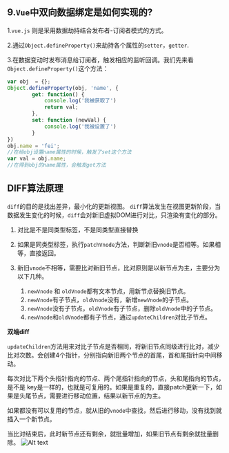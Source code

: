 ## 9.`Vue`中双向数据绑定是如何实现的?

1.`vue.js` 则是采用数据劫持结合发布者-订阅者模式的方式。

2.通过`Object.defineProperty()`来劫持各个属性的`setter`，`getter`.

3.在数据变动时发布消息给订阅者，触发相应的监听回调。我们先来看`Object.defineProperty()`这个方法：

```javascript
var obj  = {};
Object.defineProperty(obj, 'name', {
        get: function() {
            console.log('我被获取了')
            return val;
        },
        set: function (newVal) {
            console.log('我被设置了')
        }
})
obj.name = 'fei';
//在给obj设置name属性的时候，触发了set这个方法
var val = obj.name;
//在得到obj的name属性，会触发get方法
```


## DIFF算法原理

`diff`的目的是找出差异，最小化的更新视图。 `diff`算法发生在视图更新阶段，当数据发生变化的时候，`diff`会对新旧虚拟DOM进行对比，只渲染有变化的部分。

1.  对比是不是同类型标签，不是同类型直接替换

1.  如果是同类型标签，执行`patchVnode`方法，判断新旧`vnode`是否相等。如果相等，直接返回。

1.  新旧`vnode`不相等，需要比对新旧节点，比对原则是以新节点为主，主要分为以下几种。

    1.  `newVnode` 和 `oldVnode`都有文本节点，用新节点替换旧节点。
    1.  `newVnode`有子节点，`oldVnode`没有，新增`newVnode`的子节点。
    1.  `newVnode`没有子节点，`oldVnode`有子节点，删除`oldVnode`中的子节点。
    1.  `newVnode`和`oldVnode`都有子节点，通过`updateChildren`对比子节点。

**双端diff**

`updateChildren`方法用来对比子节点是否相同，将新旧节点同级进行比对，减少比对次数。会创建4个指针，分别指向新旧两个节点的首尾，首和尾指针向中间移动。

每次对比下两个头指针指向的节点、两个尾指针指向的节点，头和尾指向的节点，是不是 key是一样的，也就是可复用的。如果是重复的，直接patch更新一下，如果是头尾节点，需要进行移动位置，结果以新节点的为主。

如果都没有可以复用的节点，就从旧的`vnode`中查找，然后进行移动，没有找到就插入一个新节点。

当比对结束后，此时新节点还有剩余，就批量增加，如果旧节点有剩余就批量删除。
![Alt text](4.Vue/image.png)

